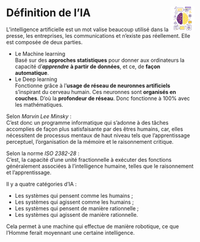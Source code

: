 # **Définition de l’IA** <a href="../../"><img src="../../../assets/images/atomicAi.png" alt="Les intelligences artificielles" align="right" height="64px"></a>

L’intelligence artificielle est un mot valise beaucoup utilisé dans la presse, les entreprises, les communications et n’existe pas réellement. Elle est composée de deux parties. 

* Le Machine learning  
  Basé sur des **approches statistiques** pour donner aux ordinateurs la capacité d’_**apprendre**_ **à partir de données**, et ce, de **façon automatique**.
* Le Deep learning  
  Fonctionne grâce à l’**usage de réseau de neuronnes artificiels** s’inspirant du cerveau humain. Ces neuronnes sont **organisés en couches**. D’où la **profondeur de réseau**.
  Donc fonctionne à 100% avec les mathématiques.

Selon _Marvin Lee Minsky_ :  
C’est donc un programme informatique qui s’adonne à des tâches accomplies de façon plus satisfaisante par des êtres humains, car, elles nécessitent de processus mentaux de haut niveau tels que l’apprentissage perceptuel, l’organisation de la mémoire et le raisonnement critique.  

Selon la norme _ISO 2382-28_ :  
C’est, la capacité d’une unité fractionnelle à exécuter des fonctions généralement associées à l’intelligence humaine, telles que le raisonnement et l’apprentissage.

Il y a quatre catégories d’IA :
* Les systèmes qui pensent comme les humains ;
* Les systèmes qui agissent comme les humains ;
* Les systèmes qui pensent de manière rationnelle ;
* Les systèmes qui agissent de manière rationnelle.

Cela permet à une machine qui effectue de manière robotique, ce que l’Homme ferait moyennant une certaine intelligence.  